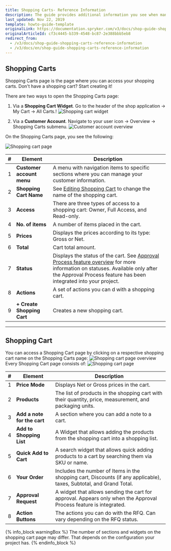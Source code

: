 ```yaml
---
title: Shopping Carts- Reference Information
description: The guide provides additional information you see when managing shopping carts in the storefront.
last_updated: Nov 22, 2019
template: howto-guide-template
originalLink: https://documentation.spryker.com/v3/docs/shop-guide-shopping-carts-reference-information
originalArticleId: cf3c4445-b339-4548-bc87-2e388bbb5eb8
redirect_from:
  - /v3/docs/shop-guide-shopping-carts-reference-information
  - /v3/docs/en/shop-guide-shopping-carts-reference-information
---
```


## Shopping Carts

Shopping Carts page is the page where you can access your shopping carts. Don't have a shopping cart? Start creating it!

There are two ways to open the Shopping Carts page:

1. Via a **Shopping Cart Widget**. Go to the header of the shop application → My Cart → All Carts.! 
![Shopping cart widget](https://spryker.s3.eu-central-1.amazonaws.com/docs/User+Guides/Shop+User+Guides/Shopping+Carts/Shopping+Carts+-+Reference+Information/shopping-carts-widget.png) 

2. Via a **Customer Account**. Navigate to your user icon → Overview → Shopping Carts submenu. 
![Customer account overview](https://spryker.s3.eu-central-1.amazonaws.com/docs/User+Guides/Shop+User+Guides/Shopping+Carts/Shopping+Carts+-+Reference+Information/customer-account-overview.png) 

On the Shopping Carts page, you see the following:

![Shopping cart page](https://spryker.s3.eu-central-1.amazonaws.com/docs/User+Guides/Shop+User+Guides/Shopping+Carts/Shopping+Carts+-+Reference+Information/shopping-carts-page.png) 

| # | Element | Description |
|---|---|---|
| 1 | **Customer account menu** | A menu with navigation items to specific sections where you can manage your customer information. |
| 2 | **Shopping Cart Name** | See [Editing Shopping Cart](/docs/scos/user/shop-user-guides/{{page.version}}/shopping-carts/managing-shopping-carts.html#editing-a-shopping-cart) to change the name of the shopping cart. |
| 3 | **Access** | There are three types of access to a shopping cart: Owner, Full Access, and Read-only. |
| 4 | **No. of items** | A number of items placed in the cart. |
| 5 | **Prices** | Displays the prices according to its type: Gross or Net. |
| 6 | **Total** | Cart total amount. |
| 7 | **Status** | Displays the status of the cart. See [Approval Process feature overview](https://documentation.spryker.com/v3/docs/approval-process-overview-201903) for more information on statuses. Available only after the Approval Process feature has been integrated into your project. |
| 8 | **Actions** | A set of actions you can d with a shopping cart. |
| 9 |  **+ Create Shopping Cart** | Creates a new shopping cart. |
***
## Shopping Cart

You can access a Shopping Cart page by clicking on a respective shopping cart name on the Shopping Carts page:
![Shopping cart page overview](https://spryker.s3.eu-central-1.amazonaws.com/docs/User+Guides/Shop+User+Guides/Shopping+Carts/Shopping+Carts+-+Reference+Information/shopping-cart-page-overview.png)
Every Shopping Cart page consists of:
![Shopping cart page](https://spryker.s3.eu-central-1.amazonaws.com/docs/User+Guides/Shop+User+Guides/Shopping+Carts/Shopping+Carts+-+Reference+Information/shopping-cart-page.png) 

| # | Element | Description |
|---|---|---|
| 1 | **Price Mode** | Displays Net or Gross prices in the cart. |
| 2 | **Products** | The list of products in the shopping cart with their quantity, price, measurement, and packaging units. |
| 3 | **Add a note for the cart** | A section where you can add a note to a cart. |
| 4 | **Add to Shopping List** | A Widget that allows adding the products from the shopping cart into a shopping list. |
| 5 | **Quick Add to Cart** | A search widget that allows quick adding products to a cart by searching them via SKU or name. |
| 6 | **Your Order** | Includes the number of Items in the shopping cart, Discounts (if any applicable), taxes, Subtotal, and Grand Total. |
| 7 | **Approval Request** | A widget that allows sending the cart for approval. Appears only when the Approval Process feature is integrated. |
| 8 | **Action Buttons** | The actions you can do with the RFQ. Can vary depending on the RFQ status. |

{% info_block warningBox %}
The number of sections and widgets on the shopping cart page may differ. That depends on the configuration your project has.
{% endinfo_block %}

<!-- Last review date: Aug 01, 2019 by Oksana Karasyova  -->
